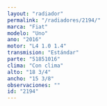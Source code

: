 ```yaml
---
layout: "radiador"
permalink: "/radiadores/2194/"
marca: "Fiat"
modelo: "Uno"
ano: "2016"
motor: "L4 1.0 1.4"
transmision: "Estándar"
parte: "51851016"
clima: "Con clima"
alto: "18 3/4"
ancho: "15 3/8"
observaciones: ""
id: "2194"
---
```



